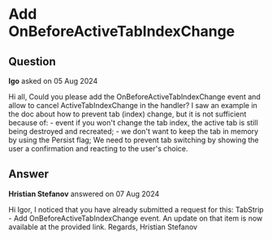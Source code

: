 # Add OnBeforeActiveTabIndexChange

## Question

**Igo** asked on 05 Aug 2024

Hi all, Could you please add the OnBeforeActiveTabIndexChange event and allow to cancel ActiveTabIndexChange in the handler? I saw an example in the doc about how to prevent tab (index) change, but it is not sufficient because of: - event if you won't change the tab index, the active tab is still being destroyed and recreated; - we don't want to keep the tab in memory by using the Persist flag; We need to prevent tab switching by showing the user a confirmation and reacting to the user's choice.

## Answer

**Hristian Stefanov** answered on 07 Aug 2024

Hi Igor, I noticed that you have already submitted a request for this: TabStrip - Add OnBeforeActiveTabIndexChange event. An update on that item is now available at the provided link. Regards, Hristian Stefanov
